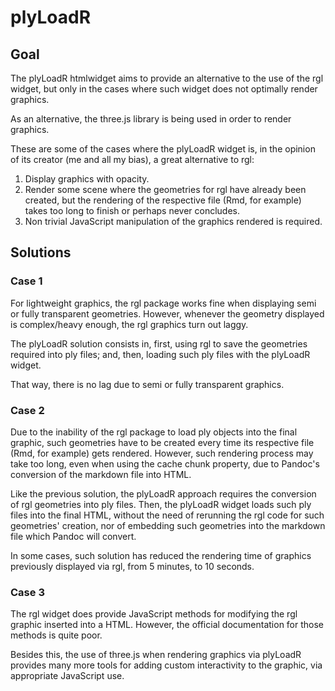 # plyLoadR

## Goal

The plyLoadR htmlwidget aims to provide an alternative
to the use of the rgl widget, but only
in the cases where such widget does not
optimally render graphics. 

As an alternative, the three.js library is
being used in order to render graphics.

These are some of the cases where the 
plyLoadR widget is, in the opinion of its
creator (me and all my bias), a great
alternative to rgl:

1. Display graphics with opacity.
2. Render some scene where the geometries 
for rgl have already been created, but the
rendering of the respective file (Rmd, 
for example) takes too long to finish
or perhaps never concludes.
3. Non trivial JavaScript manipulation 
of the graphics rendered is required. 

## Solutions

### Case 1

For lightweight graphics, the rgl package
works fine when displaying semi or fully
transparent geometries. However, whenever
the geometry displayed is complex/heavy
enough, the rgl graphics turn out laggy.

The plyLoadR solution consists in, first,
using rgl to save the geometries required
into ply files; and, then, loading such
ply files with the plyLoadR widget. 

That way, there is no lag due to 
semi or fully transparent graphics.

### Case 2

Due to the inability of the rgl package
to load ply objects into the final graphic,
such geometries have to be created every
time its respective file (Rmd, for example)
gets rendered. However, such rendering
process may take too long, even when using
the cache chunk property, due to Pandoc's
conversion of the markdown file into HTML.

Like the previous solution, the plyLoadR
approach requires the conversion of rgl
geometries into ply files. Then, the plyLoadR
widget loads such ply files into the final
HTML, without the need of rerunning the
rgl code for such geometries' creation, nor
of embedding such geometries into the
markdown file which Pandoc will convert.

In some cases, such solution has reduced
the rendering time of graphics previously
displayed via rgl, from 5 minutes, to
10 seconds.

### Case 3

The rgl widget does provide JavaScript
methods for modifying the rgl graphic 
inserted into a HTML. However, the 
official documentation for those methods
is quite poor.

Besides this, the use of three.js when
rendering graphics via plyLoadR provides 
many more tools for adding custom 
interactivity to the graphic, via
appropriate JavaScript use.
